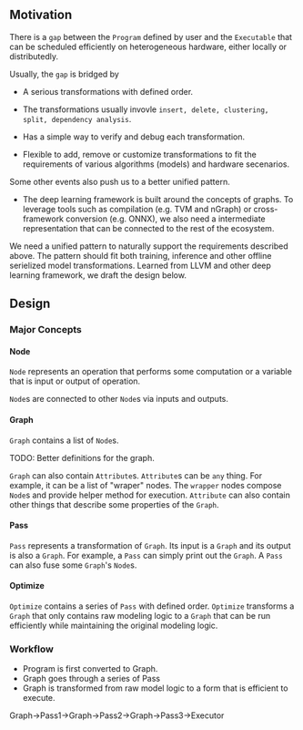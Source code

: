## Motivation

There is a ```gap``` between the ```Program``` defined by
user and the ```Executable``` that can be scheduled
efficiently on heterogeneous hardware, either locally
or distributedly.

Usually, the ```gap``` is bridged by

* A serious transformations with defined order.

* The transformations usually invovle
```insert, delete, clustering, split, dependency analysis```.

* Has a simple way to verify and debug each transformation.

* Flexible to add, remove or customize transformations to fit
the requirements of various algorithms (models) and hardware secenarios.

Some other events also push us to a better unified pattern.

* The deep learning framework is built around the concepts of graphs.
To leverage tools such as compilation (e.g. TVM and nGraph) or
cross-framework conversion (e.g. ONNX), we also need a intermediate
representation that can be connected to the rest of the ecosystem.


We need a unified pattern to naturally support the requirements
described above. The pattern should fit both training, inference
and other offline serielized model transformations.
Learned from LLVM and other deep learning framework, we draft the
design below.


## Design

### Major Concepts

#### Node

```Node``` represents an operation that performs some computation or
a variable that is input or output of operation.

```Node```s are connected to other ```Node```s via inputs and outputs.

#### Graph

```Graph``` contains a list of ```Node```s.

TODO: Better definitions for the graph.

```Graph``` can also contain ```Attribute```s. ```Attribute```s
can be ``any`` thing. For example, it can be a list of "wraper"
nodes. The ```wrapper``` nodes compose ```Node```s and provide
helper method for execution. ```Attribute``` can also contain
other things that describe some properties of the ```Graph```.

#### Pass

```Pass``` represents a transformation of ```Graph```. Its input
is a ```Graph``` and its output is also a ```Graph```. For example,
a ```Pass``` can simply print out the ```Graph```. A ```Pass```
can also fuse some ```Graph```'s ```Node```s.

#### Optimize

```Optimize``` contains a series of ```Pass``` with defined order.
```Optimize``` transforms a ```Graph``` that only contains raw
modeling logic to a ```Graph``` that can be run efficiently while
maintaining the original modeling logic.


### Workflow


* Program is first converted to Graph.
* Graph goes through a series of Pass
* Graph is transformed from raw model logic to a
form that is efficient to execute.

Graph->Pass1->Graph->Pass2->Graph->Pass3->Executor
